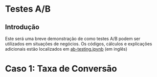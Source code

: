 # Testes A/B
## Introdução
Este será uma breve demonstração de como testes A/B podem ser utilizados em situações de negócios. Os códigos, cálculos e explicações adicionais estão localizados em [ab-testing.ipynb](https://github.com/brenosakaguti/ab-testing-study/blob/main/ab-testing.ipynb) (em inglês)

# Caso 1: Taxa de Conversão
